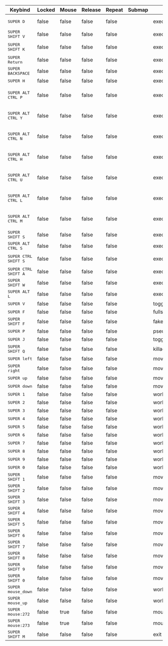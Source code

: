 
| Keybind | Locked | Mouse | Release | Repeat | Submap | Dispatcher | Command |
|---------|--------|-------|---------|--------|--------|------------|---------|
| <kbd>SUPER D</kbd> | false | false | false | false |  |exec | rofi -modi combi -combi-modi drun,window,ssh -show combi | 
| <kbd>SUPER SHIFT V</kbd> | false | false | false | false |  |exec | clipman pick -t rofi | 
| <kbd>SUPER SHIFT K</kbd> | false | false | false | false |  |exec | rofi -show keybinds -modi keybinds:/home/abs3nt/Scripts/keybinds.sh | 
| <kbd>SUPER Return</kbd> | false | false | false | false |  |exec | kitty | 
| <kbd>SUPER BACKSPACE</kbd> | false | false | false | false |  |exec | firefox-nightly | 
| <kbd>SUPER H</kbd> | false | false | false | false |  |exec | pcmanfm | 
| <kbd>SUPER ALT CTRL P</kbd> | false | false | false | false |  |exec | gospt toggleplay && gospt nowplaying \| while read OUTPUT; do notify-send -t 4000 'Toggle Play' '$OUTPUT'; done | 
| <kbd>SUPER ALT CTRL Y</kbd> | false | false | false | false |  |exec | gospt link \| wl-copy && gospt nowplaying \| while read OUTPUT; do notify-send -t 4000 'Copied Song Link' '$OUTPUT'; done | 
| <kbd>SUPER ALT CTRL N</kbd> | false | false | false | false |  |exec | gospt skip && gospt nowplaying \| while read OUTPUT; do notify-send -t 4000 'Now Playing' '$OUTPUT'; done | 
| <kbd>SUPER ALT CTRL H</kbd> | false | false | false | false |  |exec | gospt previous && gospt nowplaying \| while read OUTPUT; do notify-send -t 4000 'Now Playing' '$OUTPUT'; done | 
| <kbd>SUPER ALT CTRL U</kbd> | false | false | false | false |  |exec | gospt unlike && gospt nowplaying \| while read OUTPUT; do notify-send -t 4000 'Unliked Song' '$OUTPUT'; done | 
| <kbd>SUPER ALT CTRL L</kbd> | false | false | false | false |  |exec | gospt like && gospt nowplaying \| while read OUTPUT; do notify-send -t 4000 'Liked Song' '$OUTPUT'; done | 
| <kbd>SUPER ALT CTRL M</kbd> | false | false | false | false |  |exec | gospt radio &&  gospt nowplaying \| while read OUTPUT; do notify-send -t 4000 'Radio Started' '$OUTPUT'; done | 
| <kbd>SUPER SHIFT S</kbd> | false | false | false | false |  |exec | slurp -d \| grim -g - - \| wl-copy | 
| <kbd>SUPER ALT CTRL S</kbd> | false | false | false | false |  |exec | grim -o DP-1 - \| wl-copy | 
| <kbd>SUPER CTRL SHIFT S</kbd> | false | false | false | false |  |exec | wf-recorder -g '$(slurp)' --audio -f ~/Videos/Screenrecord/record.mp4 | 
| <kbd>SUPER CTRL SHIFT A</kbd> | false | false | false | false |  |exec | killall -s SIGINT wf-recorder | 
| <kbd>SUPER SHIFT W</kbd> | false | false | false | false |  |exec | ~/Scripts/set_wallpaper.sh | 
| <kbd>SUPER ALT L</kbd> | false | false | false | false |  |exec | ~/Scripts/lockscreen.sh | 
| <kbd>SUPER V</kbd> | false | false | false | false |  |togglefloating |  | 
| <kbd>SUPER F</kbd> | false | false | false | false |  |fullscreen |  | 
| <kbd>SUPER SHIFT F</kbd> | false | false | false | false |  |fakefullscreen |  | 
| <kbd>SUPER P</kbd> | false | false | false | false |  |pseudo |  | 
| <kbd>SUPER J</kbd> | false | false | false | false |  |togglesplit |  | 
| <kbd>SUPER SHIFT Q</kbd> | false | false | false | false |  |killactive |  | 
| <kbd>SUPER left</kbd> | false | false | false | false |  |movefocus | l | 
| <kbd>SUPER right</kbd> | false | false | false | false |  |movefocus | r | 
| <kbd>SUPER up</kbd> | false | false | false | false |  |movefocus | u | 
| <kbd>SUPER down</kbd> | false | false | false | false |  |movefocus | d | 
| <kbd>SUPER 1</kbd> | false | false | false | false |  |workspace | 1 | 
| <kbd>SUPER 2</kbd> | false | false | false | false |  |workspace | 2 | 
| <kbd>SUPER 3</kbd> | false | false | false | false |  |workspace | 3 | 
| <kbd>SUPER 4</kbd> | false | false | false | false |  |workspace | 4 | 
| <kbd>SUPER 5</kbd> | false | false | false | false |  |workspace | 5 | 
| <kbd>SUPER 6</kbd> | false | false | false | false |  |workspace | 6 | 
| <kbd>SUPER 7</kbd> | false | false | false | false |  |workspace | 7 | 
| <kbd>SUPER 8</kbd> | false | false | false | false |  |workspace | 8 | 
| <kbd>SUPER 9</kbd> | false | false | false | false |  |workspace | 9 | 
| <kbd>SUPER 0</kbd> | false | false | false | false |  |workspace | 10 | 
| <kbd>SUPER SHIFT 1</kbd> | false | false | false | false |  |movetoworkspacesilent | 1 | 
| <kbd>SUPER SHIFT 2</kbd> | false | false | false | false |  |movetoworkspacesilent | 2 | 
| <kbd>SUPER SHIFT 3</kbd> | false | false | false | false |  |movetoworkspacesilent | 3 | 
| <kbd>SUPER SHIFT 4</kbd> | false | false | false | false |  |movetoworkspacesilent | 4 | 
| <kbd>SUPER SHIFT 5</kbd> | false | false | false | false |  |movetoworkspacesilent | 5 | 
| <kbd>SUPER SHIFT 6</kbd> | false | false | false | false |  |movetoworkspacesilent | 6 | 
| <kbd>SUPER SHIFT 7</kbd> | false | false | false | false |  |movetoworkspacesilent | 7 | 
| <kbd>SUPER SHIFT 8</kbd> | false | false | false | false |  |movetoworkspacesilent | 8 | 
| <kbd>SUPER SHIFT 9</kbd> | false | false | false | false |  |movetoworkspacesilent | 9 | 
| <kbd>SUPER SHIFT 0</kbd> | false | false | false | false |  |movetoworkspacesilent | 10 | 
| <kbd>SUPER mouse_down</kbd> | false | false | false | false |  |workspace | e+1 | 
| <kbd>SUPER mouse_up</kbd> | false | false | false | false |  |workspace | e-1 | 
| <kbd>SUPER mouse:272</kbd> | false | true | false | false |  |mouse | movewindow | 
| <kbd>SUPER mouse:273</kbd> | false | true | false | false |  |mouse | resizewindow | 
| <kbd>SUPER SHIFT M</kbd> | false | false | false | false |  |exit |  | 

